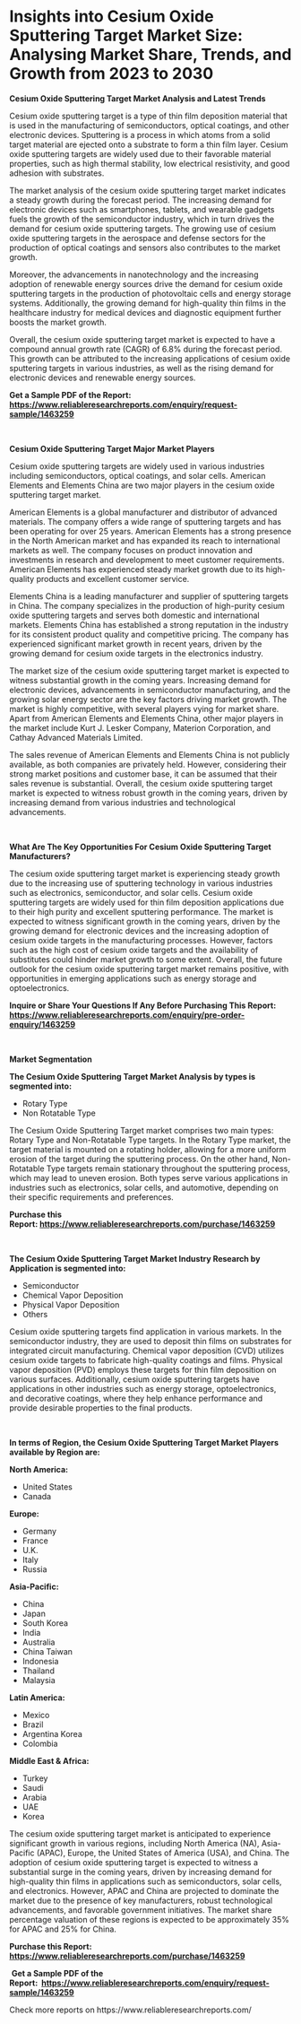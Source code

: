 <p><h1>Insights into Cesium Oxide Sputtering Target Market Size: Analysing Market Share, Trends, and Growth from 2023 to 2030</h1></p><p><strong>Cesium Oxide Sputtering Target Market Analysis and Latest Trends</strong></p>
<p><p>Cesium oxide sputtering target is a type of thin film deposition material that is used in the manufacturing of semiconductors, optical coatings, and other electronic devices. Sputtering is a process in which atoms from a solid target material are ejected onto a substrate to form a thin film layer. Cesium oxide sputtering targets are widely used due to their favorable material properties, such as high thermal stability, low electrical resistivity, and good adhesion with substrates.</p><p>The market analysis of the cesium oxide sputtering target market indicates a steady growth during the forecast period. The increasing demand for electronic devices such as smartphones, tablets, and wearable gadgets fuels the growth of the semiconductor industry, which in turn drives the demand for cesium oxide sputtering targets. The growing use of cesium oxide sputtering targets in the aerospace and defense sectors for the production of optical coatings and sensors also contributes to the market growth.</p><p>Moreover, the advancements in nanotechnology and the increasing adoption of renewable energy sources drive the demand for cesium oxide sputtering targets in the production of photovoltaic cells and energy storage systems. Additionally, the growing demand for high-quality thin films in the healthcare industry for medical devices and diagnostic equipment further boosts the market growth.</p><p>Overall, the cesium oxide sputtering target market is expected to have a compound annual growth rate (CAGR) of 6.8% during the forecast period. This growth can be attributed to the increasing applications of cesium oxide sputtering targets in various industries, as well as the rising demand for electronic devices and renewable energy sources.</p></p>
<p><strong>Get a Sample PDF of the Report:&nbsp; <a href="https://www.reliableresearchreports.com/enquiry/request-sample/1463259">https://www.reliableresearchreports.com/enquiry/request-sample/1463259</a></strong></p>
<p>&nbsp;</p>
<p><strong>Cesium Oxide Sputtering Target Major Market Players</strong></p>
<p><p>Cesium oxide sputtering targets are widely used in various industries including semiconductors, optical coatings, and solar cells. American Elements and Elements China are two major players in the cesium oxide sputtering target market.</p><p>American Elements is a global manufacturer and distributor of advanced materials. The company offers a wide range of sputtering targets and has been operating for over 25 years. American Elements has a strong presence in the North American market and has expanded its reach to international markets as well. The company focuses on product innovation and investments in research and development to meet customer requirements. American Elements has experienced steady market growth due to its high-quality products and excellent customer service.</p><p>Elements China is a leading manufacturer and supplier of sputtering targets in China. The company specializes in the production of high-purity cesium oxide sputtering targets and serves both domestic and international markets. Elements China has established a strong reputation in the industry for its consistent product quality and competitive pricing. The company has experienced significant market growth in recent years, driven by the growing demand for cesium oxide targets in the electronics industry.</p><p>The market size of the cesium oxide sputtering target market is expected to witness substantial growth in the coming years. Increasing demand for electronic devices, advancements in semiconductor manufacturing, and the growing solar energy sector are the key factors driving market growth. The market is highly competitive, with several players vying for market share. Apart from American Elements and Elements China, other major players in the market include Kurt J. Lesker Company, Materion Corporation, and Cathay Advanced Materials Limited.</p><p>The sales revenue of American Elements and Elements China is not publicly available, as both companies are privately held. However, considering their strong market positions and customer base, it can be assumed that their sales revenue is substantial. Overall, the cesium oxide sputtering target market is expected to witness robust growth in the coming years, driven by increasing demand from various industries and technological advancements.</p></p>
<p>&nbsp;</p>
<p><strong>What Are The Key Opportunities For Cesium Oxide Sputtering Target Manufacturers?</strong></p>
<p><p>The cesium oxide sputtering target market is experiencing steady growth due to the increasing use of sputtering technology in various industries such as electronics, semiconductor, and solar cells. Cesium oxide sputtering targets are widely used for thin film deposition applications due to their high purity and excellent sputtering performance. The market is expected to witness significant growth in the coming years, driven by the growing demand for electronic devices and the increasing adoption of cesium oxide targets in the manufacturing processes. However, factors such as the high cost of cesium oxide targets and the availability of substitutes could hinder market growth to some extent. Overall, the future outlook for the cesium oxide sputtering target market remains positive, with opportunities in emerging applications such as energy storage and optoelectronics.</p></p>
<p><strong>Inquire or Share Your Questions If Any Before Purchasing This Report: <a href="https://www.reliableresearchreports.com/enquiry/pre-order-enquiry/1463259">https://www.reliableresearchreports.com/enquiry/pre-order-enquiry/1463259</a></strong></p>
<p>&nbsp;</p>
<p><strong>Market Segmentation</strong></p>
<p><strong>The Cesium Oxide Sputtering Target Market Analysis by types is segmented into:</strong></p>
<p><ul><li>Rotary Type</li><li>Non Rotatable Type</li></ul></p>
<p><p>The Cesium Oxide Sputtering Target market comprises two main types: Rotary Type and Non-Rotatable Type targets. In the Rotary Type market, the target material is mounted on a rotating holder, allowing for a more uniform erosion of the target during the sputtering process. On the other hand, Non-Rotatable Type targets remain stationary throughout the sputtering process, which may lead to uneven erosion. Both types serve various applications in industries such as electronics, solar cells, and automotive, depending on their specific requirements and preferences.</p></p>
<p><strong>Purchase this Report:&nbsp;<a href="https://www.reliableresearchreports.com/purchase/1463259">https://www.reliableresearchreports.com/purchase/1463259</a></strong></p>
<p>&nbsp;</p>
<p><strong>The Cesium Oxide Sputtering Target Market Industry Research by Application is segmented into:</strong></p>
<p><ul><li>Semiconductor</li><li>Chemical Vapor Deposition</li><li>Physical Vapor Deposition</li><li>Others</li></ul></p>
<p><p>Cesium oxide sputtering targets find application in various markets. In the semiconductor industry, they are used to deposit thin films on substrates for integrated circuit manufacturing. Chemical vapor deposition (CVD) utilizes cesium oxide targets to fabricate high-quality coatings and films. Physical vapor deposition (PVD) employs these targets for thin film deposition on various surfaces. Additionally, cesium oxide sputtering targets have applications in other industries such as energy storage, optoelectronics, and decorative coatings, where they help enhance performance and provide desirable properties to the final products.</p></p>
<p>&nbsp;</p>
<p><strong>In terms of Region, the Cesium Oxide Sputtering Target Market Players available by Region are:</strong></p>
<p>
    <p> <strong> North America: </strong>
        <ul>
            <li>United States</li>
            <li>Canada</li>
        </ul>
        </p> 
    <p> <strong> Europe: </strong>
        <ul>
            <li>Germany</li>
            <li>France</li>
            <li>U.K.</li>
            <li>Italy</li>
            <li>Russia</li>
        </ul>
        </p> 
    <p> <strong> Asia-Pacific: </strong>
        <ul>
            <li>China</li>
            <li>Japan</li>
            <li>South Korea</li>
            <li>India</li>
            <li>Australia</li>
            <li>China Taiwan</li>
            <li>Indonesia</li>
            <li>Thailand</li>
            <li>Malaysia</li>
        </ul>
        </p> 
    <p> <strong> Latin America: </strong>
        <ul>
            <li>Mexico</li>
            <li>Brazil</li>
            <li>Argentina Korea</li>
            <li>Colombia</li>
        </ul>
        </p> 
    <p> <strong> Middle East & Africa: </strong>
        <ul>
            <li>Turkey</li>
            <li>Saudi</li>
            <li>Arabia</li>
            <li>UAE</li>
            <li>Korea</li>
        </ul>
    </p>
    </p>
<p><p>The cesium oxide sputtering target market is anticipated to experience significant growth in various regions, including North America (NA), Asia-Pacific (APAC), Europe, the United States of America (USA), and China. The adoption of cesium oxide sputtering target is expected to witness a substantial surge in the coming years, driven by increasing demand for high-quality thin films in applications such as semiconductors, solar cells, and electronics. However, APAC and China are projected to dominate the market due to the presence of key manufacturers, robust technological advancements, and favorable government initiatives. The market share percentage valuation of these regions is expected to be approximately 35% for APAC and 25% for China.</p></p>
<p><strong>Purchase this Report: <a href="https://www.reliableresearchreports.com/purchase/1463259">https://www.reliableresearchreports.com/purchase/1463259</a></strong></p>
<p>&nbsp;<strong>Get a Sample PDF of the Report:&nbsp;&nbsp;<a href="https://www.reliableresearchreports.com/enquiry/request-sample/1463259">https://www.reliableresearchreports.com/enquiry/request-sample/1463259</a></strong></p>
<p><strong></strong></p>
<p>Check more reports on https://www.reliableresearchreports.com/</p>